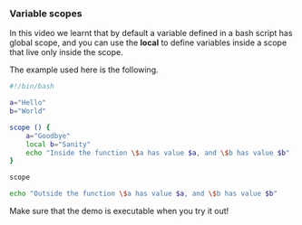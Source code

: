 ### Variable scopes

In this video we learnt that by default a variable defined in a bash script has global scope, and you can use the **local** to define variables inside a scope that live only inside  the scope.

The example used here is the following.

``` bash
#!/bin/bash

a="Hello"
b="World"

scope () {
	a="Goodbye"
	local b="Sanity"
	echo "Inside the function \$a has value $a, and \$b has value $b"
}

scope

echo "Outside the function \$a has value $a, and \$b has value $b"
```

Make sure that the demo is executable when you try it out!

